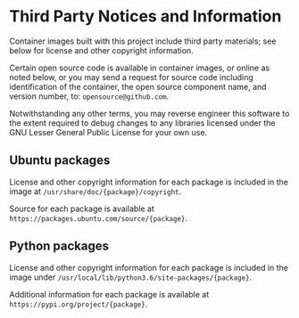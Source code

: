 # Third Party Notices and Information

Container images built with this project include third party materials; see below for license and other copyright information.

Certain open source code is available in container images, or online as noted below, or you may send a request for source code including identification of the container, the open source component name, and version number, to: `opensource@github.com`.

Notwithstanding any other terms, you may reverse engineer this software to the extent required to debug changes to any libraries licensed under the GNU Lesser General Public License for your own use.

## Ubuntu packages

License and other copyright information for each package is included in the image at `/usr/share/doc/{package}/copyright`.

Source for each package is available at `https://packages.ubuntu.com/source/{package}`.

## Python packages

License and other copyright information for each package is included in the image under `/usr/local/lib/python3.6/site-packages/{package}`.

Additional information for each package is available at `https://pypi.org/project/{package}`.